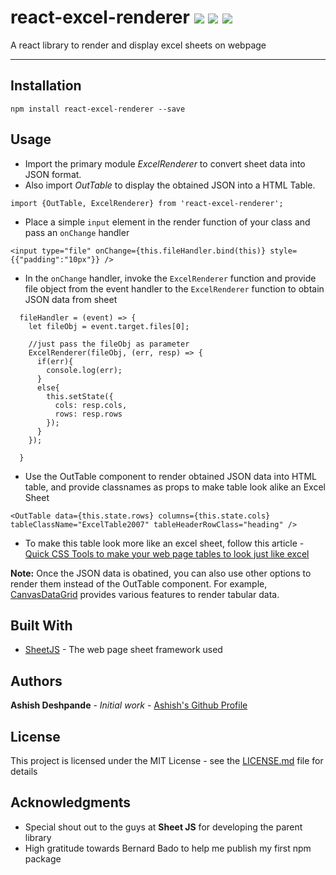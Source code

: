 # react-excel-renderer ![](https://img.shields.io/npm/l/react-excel-renderer.svg?style=flat) ![](https://img.shields.io/npm/v/react-excel-renderer.svg?style=flat) ![](https://img.shields.io/npm/dt/react-excel-renderer.svg?style=flat)
A react library to render and display excel sheets on webpage

---

## Installation

```
npm install react-excel-renderer --save
```

## Usage
* Import the primary module *ExcelRenderer* to convert sheet data into JSON format. 
* Also import *OutTable* to display the obtained JSON into a HTML Table.
```
import {OutTable, ExcelRenderer} from 'react-excel-renderer';
```
* Place a simple `input` element in the render function of your class and pass an `onChange` handler
```
<input type="file" onChange={this.fileHandler.bind(this)} style={{"padding":"10px"}} />
```
* In the `onChange` handler, invoke the `ExcelRenderer` function and provide file object from the event handler to the `ExcelRenderer` function to obtain JSON data from sheet
```
  fileHandler = (event) => {
    let fileObj = event.target.files[0];

    //just pass the fileObj as parameter
    ExcelRenderer(fileObj, (err, resp) => {
      if(err){
        console.log(err);            
      }
      else{
        this.setState({
          cols: resp.cols,
          rows: resp.rows
        });
      }
    });               

  }
```
* Use the OutTable component to render obtained JSON data into HTML table, and provide classnames as props to make table look alike an Excel Sheet
```
<OutTable data={this.state.rows} columns={this.state.cols} tableClassName="ExcelTable2007" tableHeaderRowClass="heading" />
```
* To make this table look more like an excel sheet, follow this article - [Quick CSS Tools to make your web page tables to look just like excel](https://www.cogniview.com/articles-resources/quick-css-tools-for-making-your-web-tables-look-just-like-excel)


**Note:** Once the JSON data is obatined, you can also use other options to render them instead of the OutTable component. For example, [CanvasDataGrid](https://github.com/TonyGermaneri/canvas-datagrid) provides various features to render tabular data.


## Built With
* [SheetJS](https://github.com/SheetJS/js-xlsx) - The web page sheet framework used


## Authors
**Ashish Deshpande** - *Initial work* - [Ashish's Github Profile](https://github.com/ashishd751)

## License
This project is licensed under the MIT License - see the [LICENSE.md](https://github.com/ashishd751/react-excel-renderer/blob/master/LICENSE) file for details

## Acknowledgments
* Special shout out to the guys at **Sheet JS** for developing the parent library
* High gratitude towards Bernard Bado to help me publish my first npm package

